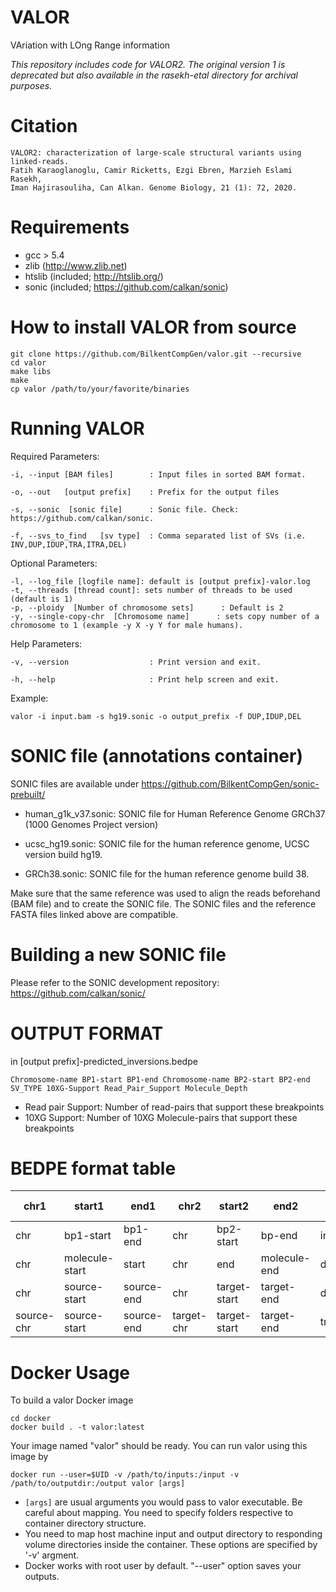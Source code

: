 VALOR
======

VAriation with LOng Range information

*This repository includes code for VALOR2. The original version 1 is deprecated but also available in the rasekh-etal directory for archival purposes.*

Citation
============
	VALOR2: characterization of large-scale structural variants using linked-reads. 
	Fatih Karaoglanoglu, Camir Ricketts, Ezgi Ebren, Marzieh Eslami Rasekh,
	Iman Hajirasouliha, Can Alkan. Genome Biology, 21 (1): 72, 2020.

Requirements
============

 * gcc > 5.4
 * zlib   (http://www.zlib.net)
 * htslib (included; http://htslib.org/)
 * sonic  (included; https://github.com/calkan/sonic)

How to install VALOR from source
====================

	git clone https://github.com/BilkentCompGen/valor.git --recursive
	cd valor
	make libs
	make
	cp valor /path/to/your/favorite/binaries
	
Running VALOR
==============

Required Parameters:

	-i, --input [BAM files]        : Input files in sorted BAM format.
	
	-o, --out   [output prefix]    : Prefix for the output files
        
	-s, --sonic  [sonic file]      : Sonic file. Check: https://github.com/calkan/sonic.
        
	-f, --svs_to_find   [sv type]  : Comma separated list of SVs (i.e. INV,DUP,IDUP,TRA,ITRA,DEL)

Optional Parameters:
      
	-l, --log_file [logfile name]: default is [output prefix]-valor.log
	-t, --threads [thread count]: sets number of threads to be used (default is 1)
    -p, --ploidy  [Number of chromosome sets]      : Default is 2
    -y, --single-copy-chr  [Chromosome name]      : sets copy number of a chromosome to 1 (example -y X -y Y for male humans).	
Help Parameters:
        
	-v, --version                  : Print version and exit.
        
	-h, --help                     : Print help screen and exit.

	
Example:
	
	valor -i input.bam -s hg19.sonic -o output_prefix -f DUP,IDUP,DEL

SONIC file (annotations container)
==================================

SONIC files are available under https://github.com/BilkentCompGen/sonic-prebuilt/

 * human_g1k_v37.sonic: SONIC file for Human Reference Genome GRCh37 (1000 Genomes Project version)

 * ucsc_hg19.sonic: SONIC file for the human reference genome, UCSC version build hg19.

 * GRCh38.sonic: SONIC file for the human reference genome build 38.
	
Make sure that the same reference was used to align the reads beforehand (BAM file) and to create the SONIC file. The SONIC files and the reference FASTA files linked above are compatible.

Building a new SONIC file
=======================

Please refer to the SONIC development repository: https://github.com/calkan/sonic/

OUTPUT FORMAT
=============

in [output prefix]-predicted_inversions.bedpe

```bed
Chromosome-name BP1-start BP1-end Chromosome-name BP2-start BP2-end SV_TYPE 10XG-Support Read_Pair_Support Molecule_Depth
```
* Read pair Support: Number of read-pairs that support these breakpoints
* 10XG Support: Number of 10XG Molecule-pairs that support these breakpoints

BEDPE format table
==================
| chr1       	| start1         	| end1       	| chr2       	| start2       	| end2         	| type          	| Support info 	|
|------------	|----------------	|------------	|------------	|--------------	|--------------	|---------------	|--------------	|
| chr        	| bp1-start      	| bp1-end    	| chr        	| bp2-start    	| bp-end       	| inversion     	| ...          	|
| chr        	| molecule-start 	| start      	| chr        	| end          	| molecule-end 	| deletion      	|              	|
| chr        	| source-start   	| source-end 	| chr        	| target-start 	| target-end   	| duplication   	|              	|
| source-chr 	| source-start   	| source-end 	| target-chr 	| target-start 	| target-end   	| translocation 	|              	|


Docker Usage
============

To build a valor Docker image

```
cd docker
docker build . -t valor:latest
```

Your image named "valor" should be ready. You can run valor using this image by

```
docker run --user=$UID -v /path/to/inputs:/input -v /path/to/outputdir:/output valor [args]
```

- ```[args]``` are usual arguments you would pass to valor executable. Be careful about mapping. You need to specify folders respective to container directory structure.
- You need to map host machine input and output directory to responding volume directories inside the container. These options are specified by '-v' argment.
- Docker works with root user by default. "--user" option saves your outputs.
